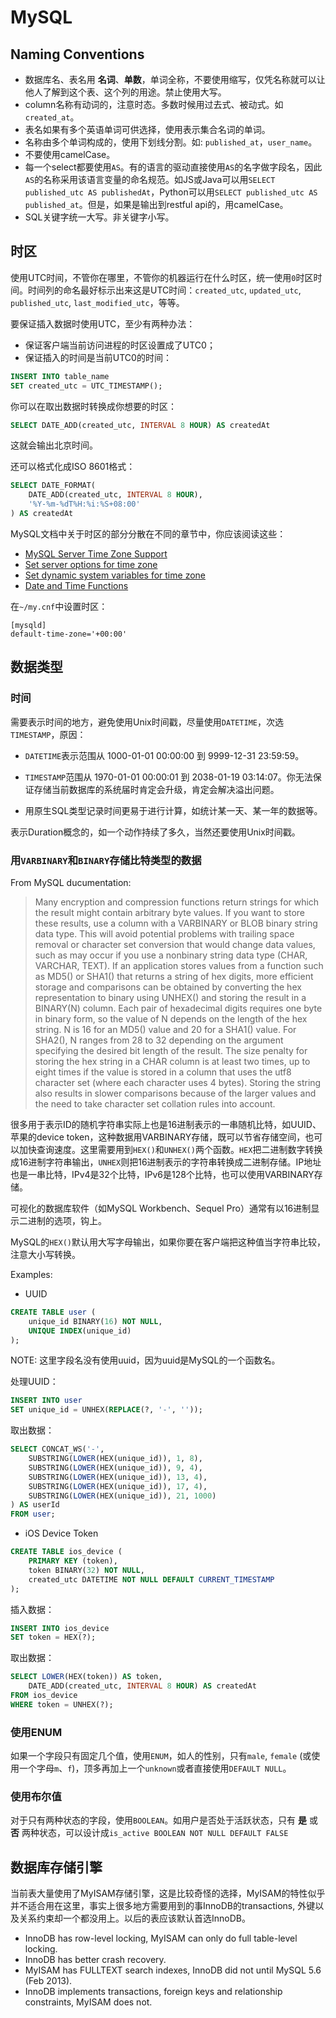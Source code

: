 # MySQL

## Naming Conventions

* 数据库名、表名用 **名词**、**单数**，单词全称，不要使用缩写，仅凭名称就可以让他人了解到这个表、这个列的用途。禁止使用大写。
* column名称有动词的，注意时态。多数时候用过去式、被动式。如`created_at`。
* 表名如果有多个英语单词可供选择，使用表示集合名词的单词。
* 名称由多个单词构成的，使用下划线分割。如: `published_at`，`user_name`。
* 不要使用camelCase。
* 每一个select都要使用`AS`。有的语言的驱动直接使用`AS`的名字做字段名，因此`AS`的名称采用该语言变量的命名规范。如JS或Java可以用`SELECT published_utc AS publishedAt`，Python可以用`SELECT published_utc AS published_at`。但是，如果是输出到restful api的，用camelCase。
* SQL关键字统一大写。非关键字小写。

## 时区

使用UTC时间，不管你在哪里，不管你的机器运行在什么时区，统一使用`0`时区时间。时间列的命名最好标示出来这是UTC时间：`created_utc`, `updated_utc`, `published_utc`, `last_modified_utc`，等等。

要保证插入数据时使用UTC，至少有两种办法：

* 保证客户端当前访问进程的时区设置成了UTC0；
* 保证插入的时间是当前UTC0的时间：

```sql
INSERT INTO table_name
SET created_utc = UTC_TIMESTAMP();
```

你可以在取出数据时转换成你想要的时区：
```sql
SELECT DATE_ADD(created_utc, INTERVAL 8 HOUR) AS createdAt
```
这就会输出北京时间。

还可以格式化成ISO 8601格式：
```sql
SELECT DATE_FORMAT(
	DATE_ADD(created_utc, INTERVAL 8 HOUR),
	'%Y-%m-%dT%H:%i:%S+08:00'
) AS createdAt
```

MySQL文档中关于时区的部分分散在不同的章节中，你应该阅读这些：

* [MySQL Server Time Zone Support](https://dev.mysql.com/doc/refman/5.7/en/time-zone-support.html)
* [Set server options for time zone](https://dev.mysql.com/doc/refman/5.7/en/server-options.html#option_mysqld_default-time-zone)
* [Set dynamic system variables for time zone](https://dev.mysql.com/doc/refman/5.7/en/server-system-variables.html#sysvar_time_zone)
* [Date and Time Functions](https://dev.mysql.com/doc/refman/5.7/en/date-and-time-functions.html)

在`~/my.cnf`中设置时区：
```
[mysqld]
default-time-zone='+00:00'
```

## 数据类型

### 时间

需要表示时间的地方，避免使用Unix时间戳，尽量使用`DATETIME`，次选`TIMESTAMP`，原因：

* `DATETIME`表示范围从 1000-01-01 00:00:00 到 9999-12-31 23:59:59。

* `TIMESTAMP`范围从 1970-01-01 00:00:01 到 2038-01-19 03:14:07。你无法保证存储当前数据库的系统届时肯定会升级，肯定会解决溢出问题。

* 用原生SQL类型记录时间更易于进行计算，如统计某一天、某一年的数据等。

表示Duration概念的，如一个动作持续了多久，当然还要使用Unix时间戳。

### 用`VARBINARY`和`BINARY`存储比特类型的数据

From MySQL ducumentation:

> Many encryption and compression functions return strings for which the result might contain arbitrary byte values. If you want to store these results, use a column with a VARBINARY or BLOB binary string data type. This will avoid potential problems with trailing space removal or character set conversion that would change data values, such as may occur if you use a nonbinary string data type (CHAR, VARCHAR, TEXT).
> If an application stores values from a function such as MD5() or SHA1() that returns a string of hex digits, more efficient storage and comparisons can be obtained by converting the hex representation to binary using UNHEX() and storing the result in a BINARY(N) column. Each pair of hexadecimal digits requires one byte in binary form, so the value of N depends on the length of the hex string. N is 16 for an MD5() value and 20 for a SHA1() value. For SHA2(), N ranges from 28 to 32 depending on the argument specifying the desired bit length of the result.
> The size penalty for storing the hex string in a CHAR column is at least two times, up to eight times if the value is stored in a column that uses the utf8 character set (where each character uses 4 bytes). Storing the string also results in slower comparisons because of the larger values and the need to take character set collation rules into account.

很多用于表示ID的随机字符串实际上也是16进制表示的一串随机比特，如UUID、苹果的device token，这种数据用VARBINARY存储，既可以节省存储空间，也可以加快查询速度。这里需要用到`HEX()`和`UNHEX()`两个函数。`HEX`把二进制数字转换成16进制字符串输出，`UNHEX`则把16进制表示的字符串转换成二进制存储。IP地址也是一串比特，IPv4是32个比特，IPv6是128个比特，也可以使用VARBINARY存储。

可视化的数据库软件（如MySQL Workbench、Sequel Pro）通常有以16进制显示二进制的选项，钩上。

MySQL的`HEX()`默认用大写字母输出，如果你要在客户端把这种值当字符串比较，注意大小写转换。

Examples:

* UUID

```sql
CREATE TABLE user (
	unique_id BINARY(16) NOT NULL,
	UNIQUE INDEX(unique_id)
);
```
NOTE: 这里字段名没有使用uuid，因为uuid是MySQL的一个函数名。

处理UUID：
```sql
INSERT INTO user
SET unique_id = UNHEX(REPLACE(?, '-', ''));
```

取出数据：
```sql
SELECT CONCAT_WS('-',
	SUBSTRING(LOWER(HEX(unique_id)), 1, 8),
	SUBSTRING(LOWER(HEX(unique_id)), 9, 4),
	SUBSTRING(LOWER(HEX(unique_id)), 13, 4),
	SUBSTRING(LOWER(HEX(unique_id)), 17, 4),
	SUBSTRING(LOWER(HEX(unique_id)), 21, 1000)
) AS userId
FROM user;
```

* iOS Device Token
```sql
CREATE TABLE ios_device (
	PRIMARY KEY (token),
	token BINARY(32) NOT NULL,
	created_utc DATETIME NOT NULL DEFAULT CURRENT_TIMESTAMP
);
```

插入数据：
```sql
INSERT INTO ios_device
SET token = HEX(?);
```

取出数据：
```sql
SELECT LOWER(HEX(token)) AS token,
	DATE_ADD(created_utc, INTERVAL 8 HOUR) AS createdAt
FROM ios_device
WHERE token = UNHEX(?);
```

### 使用ENUM
如果一个字段只有固定几个值，使用`ENUM`，如人的性别，只有`male`, `female` (或使用一个字母`m`、`f`)，顶多再加上一个`unknown`或者直接使用`DEFAULT NULL`。

### 使用布尔值
对于只有两种状态的字段，使用`BOOLEAN`。如用户是否处于活跃状态，只有 **是** 或 **否** 两种状态，可以设计成`is_active BOOLEAN NOT NULL DEFAULT FALSE`

## 数据库存储引擎

当前表大量使用了MyISAM存储引擎，这是比较奇怪的选择，MyISAM的特性似乎并不适合用在这里，事实上很多地方需要用到的事InnoDB的transactions, 外键以及关系约束却一个都没用上。以后的表应该默认首选InnoDB。

* InnoDB has row-level locking, MyISAM can only do full table-level locking.
* InnoDB has better crash recovery.
* MyISAM has FULLTEXT search indexes, InnoDB did not until MySQL 5.6 (Feb 2013).
* InnoDB implements transactions, foreign keys and relationship constraints, MyISAM does not.

